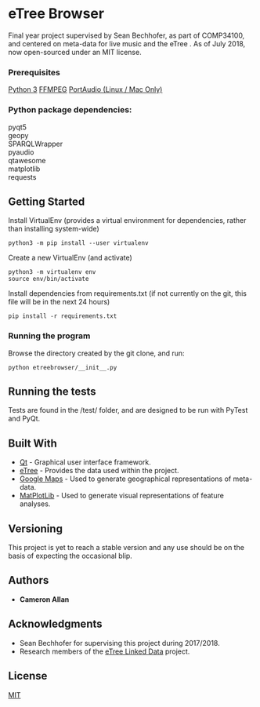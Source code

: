 # eTree Browser

Final year project supervised by Sean Bechhofer, as part of COMP34100, and centered on meta-data for live music and the eTree . As of July 2018, now open-sourced under an MIT license.

### Prerequisites
[Python 3](https://www.python.org/download/releases/3.0/)
[FFMPEG](https://www.ffmpeg.org/)
[PortAudio (Linux / Mac Only)](http://www.portaudio.com/)

### Python package dependencies:    

pyqt5    
geopy    
SPARQLWrapper    
pyaudio    
qtawesome    
matplotlib    
requests    

## Getting Started
Install VirtualEnv (provides a virtual environment for dependencies, rather than installing system-wide)
```
python3 -m pip install --user virtualenv
```

Create a new VirtualEnv (and activate)
```
python3 -m virtualenv env
source env/bin/activate
```

Install dependencies from requirements.txt (if not currently on the git, this file will be in the next 24 hours)
```
pip install -r requirements.txt
```

### Running the program
Browse the directory created by the git clone, and run:
```
python etreebrowser/__init__.py
```

## Running the tests
Tests are found in the /test/ folder, and are designed to be run with PyTest and PyQt.

## Built With

* [Qt](https://www.qt.io/) - Graphical user interface framework.
* [eTree](http://etree.linkedmusic.org/) - Provides the data used within the project.
* [Google Maps](https://developers.google.com/maps/) - Used to generate geographical representations of meta-data.
* [MatPlotLib](https://matplotlib.org/) - Used to generate visual representations of feature analyses.

## Versioning

This project is yet to reach a stable version and any use should be on the basis of expecting the occasional blip.

## Authors

* **Cameron Allan**

## Acknowledgments

* Sean Bechhofer for supervising this project during 2017/2018. 
* Research members of the [eTree Linked Data](http://etree.linkedmusic.org/about/) project.

## License
[MIT](https://opensource.org/licenses/MIT)
